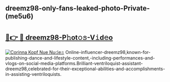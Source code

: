 ## dreemz98-only-fans​-leaked-photo​-Private-(me5u6)


# <h2><a href="https://mediaupload.pro?title=dreemz98&ref=git">🔗👉 🔴 dreemz98-P𝚑ot𝚘𝚜-V𝚒d𝚎o</a></h2>

[![Corinna Kopf Nue Nu𝚍e𝚜](https://i.imgur.com/0qMVB7G.gif)](https://mediaupload.pro?title=dreemz98&ref=git)
Online-influencer-dreemz98,known-for-publishing-dance-and-lifestyle-content,-including-performances-and-vlogs-on-social-media-platforms.Brilliant-ventriloquist-assistant-dreemz98,celebrated-for-their-exceptional-abilities-and-accomplishments-in-assisting-ventriloquists.  